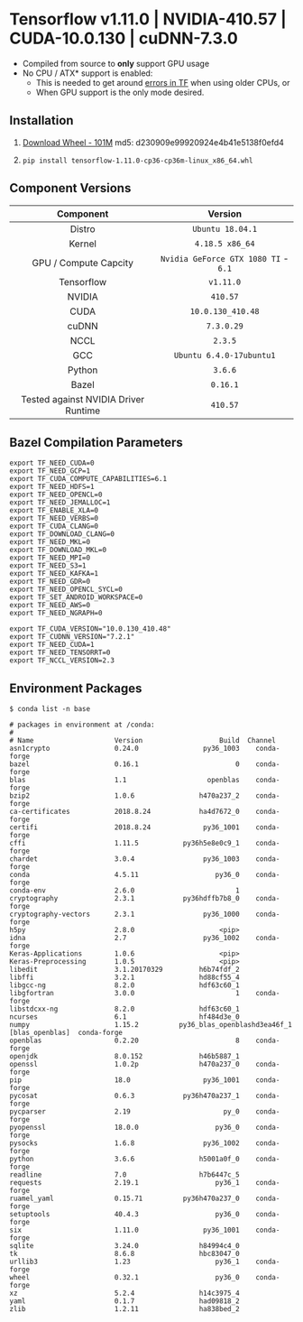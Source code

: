 Tensorflow v1.11.0 | NVIDIA-410.57 | CUDA-10.0.130 | cuDNN-7.3.0
=================

* Compiled from source to **only** support GPU usage
* No CPU / ATX\* support is enabled:
  * This is needed to get around [errors in TF](https://github.com/tensorflow/tensorflow/issues/19584) when using older CPUs, or
  * When GPU support is the only mode desired.

## Installation

1. [Download Wheel - 101M](https://drive.google.com/uc?id=1Onh5CROEDfxLFdq6tQCX1ctLLVFyF_I6&export=download)
md5: d230909e99920924e4b41e5138f0efd4

2. `pip install tensorflow-1.11.0-cp36-cp36m-linux_x86_64.whl`

## Component Versions

| Component | Version |
| :-------------: | :-------------: |
| Distro   | `Ubuntu 18.04.1`   |
| Kernel   |  `4.18.5 x86_64`   |
| GPU / Compute Capcity     |  `Nvidia GeForce GTX 1080 TI` - `6.1`  |
| Tensorflow   |  `v1.11.0`   |
| NVIDIA   |  `410.57`   |
| CUDA   |  `10.0.130_410.48`   |
| cuDNN   |  `7.3.0.29`   |
| NCCL   |  `2.3.5`   |
| GCC   |  `Ubuntu 6.4.0-17ubuntu1`   |
| Python   |  `3.6.6`   |
| Bazel   |  `0.16.1`   |
| Tested against NVIDIA Driver Runtime   |  `410.57`   |

## Bazel Compilation Parameters

```
export TF_NEED_CUDA=0
export TF_NEED_GCP=1
export TF_CUDA_COMPUTE_CAPABILITIES=6.1
export TF_NEED_HDFS=1
export TF_NEED_OPENCL=0
export TF_NEED_JEMALLOC=1
export TF_ENABLE_XLA=0
export TF_NEED_VERBS=0
export TF_CUDA_CLANG=0
export TF_DOWNLOAD_CLANG=0
export TF_NEED_MKL=0
export TF_DOWNLOAD_MKL=0
export TF_NEED_MPI=0
export TF_NEED_S3=1
export TF_NEED_KAFKA=1
export TF_NEED_GDR=0
export TF_NEED_OPENCL_SYCL=0
export TF_SET_ANDROID_WORKSPACE=0
export TF_NEED_AWS=0
export TF_NEED_NGRAPH=0

export TF_CUDA_VERSION="10.0.130_410.48"
export TF_CUDNN_VERSION="7.2.1"
export TF_NEED_CUDA=1
export TF_NEED_TENSORRT=0
export TF_NCCL_VERSION=2.3
```

## Environment Packages
```
$ conda list -n base

# packages in environment at /conda:
#
# Name                    Version                   Build  Channel
asn1crypto                0.24.0                py36_1003    conda-forge
bazel                     0.16.1                        0    conda-forge
blas                      1.1                    openblas    conda-forge
bzip2                     1.0.6                h470a237_2    conda-forge
ca-certificates           2018.8.24            ha4d7672_0    conda-forge
certifi                   2018.8.24             py36_1001    conda-forge
cffi                      1.11.5           py36h5e8e0c9_1    conda-forge
chardet                   3.0.4                 py36_1003    conda-forge
conda                     4.5.11                   py36_0    conda-forge
conda-env                 2.6.0                         1
cryptography              2.3.1            py36hdffb7b8_0    conda-forge
cryptography-vectors      2.3.1                 py36_1000    conda-forge
h5py                      2.8.0                     <pip>
idna                      2.7                   py36_1002    conda-forge
Keras-Applications        1.0.6                     <pip>
Keras-Preprocessing       1.0.5                     <pip>
libedit                   3.1.20170329         h6b74fdf_2
libffi                    3.2.1                hd88cf55_4
libgcc-ng                 8.2.0                hdf63c60_1
libgfortran               3.0.0                         1    conda-forge
libstdcxx-ng              8.2.0                hdf63c60_1
ncurses                   6.1                  hf484d3e_0
numpy                     1.15.2          py36_blas_openblashd3ea46f_1  [blas_openblas]  conda-forge
openblas                  0.2.20                        8    conda-forge
openjdk                   8.0.152              h46b5887_1
openssl                   1.0.2p               h470a237_0    conda-forge
pip                       18.0                  py36_1001    conda-forge
pycosat                   0.6.3            py36h470a237_1    conda-forge
pycparser                 2.19                       py_0    conda-forge
pyopenssl                 18.0.0                   py36_0    conda-forge
pysocks                   1.6.8                 py36_1002    conda-forge
python                    3.6.6                h5001a0f_0    conda-forge
readline                  7.0                  h7b6447c_5
requests                  2.19.1                   py36_1    conda-forge
ruamel_yaml               0.15.71          py36h470a237_0    conda-forge
setuptools                40.4.3                   py36_0    conda-forge
six                       1.11.0                py36_1001    conda-forge
sqlite                    3.24.0               h84994c4_0
tk                        8.6.8                hbc83047_0
urllib3                   1.23                     py36_1    conda-forge
wheel                     0.32.1                   py36_0    conda-forge
xz                        5.2.4                h14c3975_4
yaml                      0.1.7                had09818_2
zlib                      1.2.11               ha838bed_2
```
